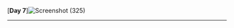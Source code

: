 [**Day 7**]![Screenshot (325)](https://user-images.githubusercontent.com/85113970/136906851-4a6bcc48-33f8-46fb-b649-ec6a86f42130.png)
  
----------------------------------------------------------------------------------------------------------------------------------------------
